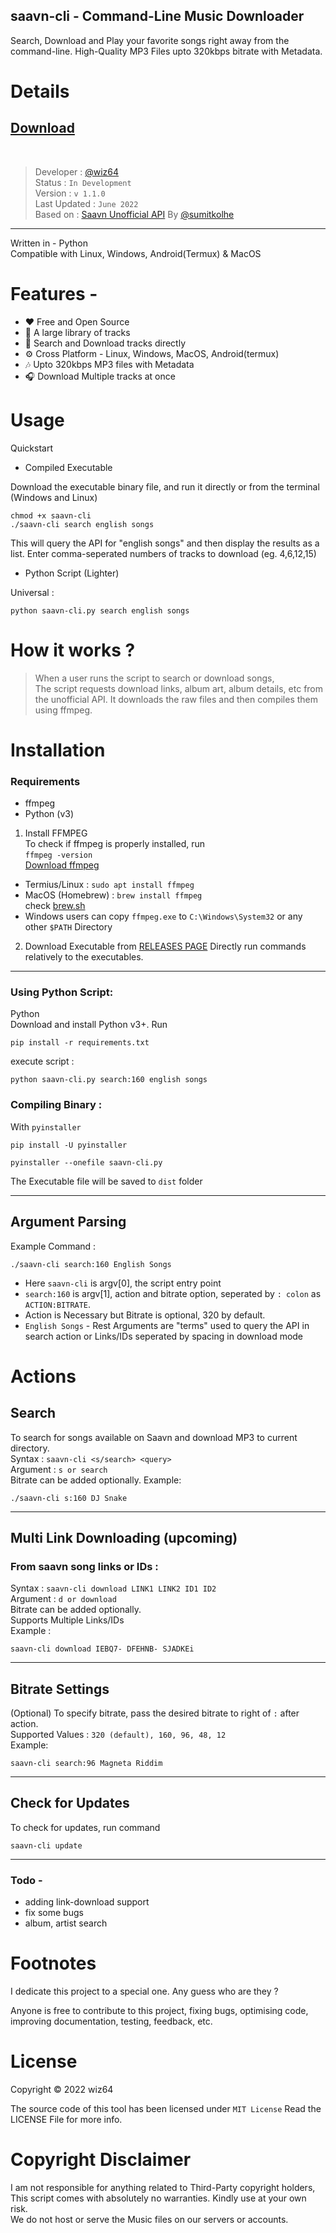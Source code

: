 ## saavn-cli - Command-Line Music Downloader

Search, Download and Play your favorite songs right away from the command-line. High-Quality MP3 Files upto 320kbps bitrate with Metadata.
# Details

## [Download](https://github.com/wiz64/saavn-cli/releases)
<br>

> Developer : [@wiz64](https://github.com/wiz64) <br>
> Status : `In Development`<br>
> Version : `v 1.1.0`<br>
> Last Updated : `June 2022`<br>
> Based on : [Saavn Unofficial API](https://github.com/sumitkolhe/jiosaavn-api) By [@sumitkolhe](https://github.com/sumitkolhe)
---
Written in - Python <br>
Compatible with Linux, Windows, Android(Termux) & MacOS

# Features -
- ❤️ Free and Open Source
- 📙 A large library of tracks
- 🚀 Search and Download tracks directly
- ⚙️ Cross Platform - Linux, Windows, MacOS, Android(termux)
- 🎶 Upto 320kbps MP3 files with Metadata
- 🎧 Download Multiple tracks at once

# Usage
Quickstart
- Compiled Executable

Download the executable binary file, and run it directly or from the terminal (Windows and Linux)

```
chmod +x saavn-cli
./saavn-cli search english songs
```
This will query the API for "english songs" and then display the results as a list. Enter comma-seperated numbers of tracks to download (eg. 4,6,12,15)

- Python Script (Lighter)

Universal :
```
python saavn-cli.py search english songs
```

# How it works ?

>When a user runs the script to search or download songs,<br> The script requests download links, album art, album details, etc from the unofficial API. It downloads the raw files and then compiles them using ffmpeg.

# Installation
### Requirements

- ffmpeg
- Python (v3)

1) Install FFMPEG
<br>To check if ffmpeg is properly installed, run<br>
`ffmpeg -version`<br>
[Download ffmpeg](https://ffmpeg.org/download.html)<br>
- Termius/Linux : `sudo apt install ffmpeg`<br>
- MacOS (Homebrew) : `brew install ffmpeg` <br> check [brew.sh](https://brew.sh) <br>
- Windows users can copy `ffmpeg.exe` to `C:\Windows\System32` or any other `$PATH` Directory

2) Download Executable from [RELEASES PAGE](https://github.com/wiz64/saavn-cli/releases/)
Directly run commands relatively to the executables.

---
### Using Python Script:

 Python<br>
   Download and install Python v3+. Run

   `pip install -r requirements.txt`

execute script :

`python saavn-cli.py search:160 english songs`

### Compiling Binary :
With `pyinstaller`

`pip install -U pyinstaller`

`pyinstaller --onefile saavn-cli.py`

The Executable file will be saved to `dist` folder
<hr>

## Argument Parsing
Example Command :
```
./saavn-cli search:160 English Songs
```
- Here `saavn-cli` is argv[0], the script entry point
- `search:160` is argv[1], action and bitrate option, seperated by `: colon` as `ACTION:BITRATE`.<br>
- Action is Necessary but Bitrate is optional, 320 by default.
- `English Songs` - Rest Arguments are "terms" used to query the API in search action or Links/IDs seperated by spacing in download mode
# Actions
## Search
To search for songs available on Saavn and download MP3 to current directory.<br>
Syntax : `saavn-cli <s/search> <query>`<br>
Argument : `s or search`<br>
Bitrate can be added optionally.
Example:
```
./saavn-cli s:160 DJ Snake
```
---

## Multi Link Downloading (upcoming)

### From saavn song links or IDs : <br>


  Syntax : `saavn-cli download LINK1 LINK2 ID1 ID2`<br>
  Argument : `d or download`<br>
  Bitrate can be added optionally.<br>
  Supports Multiple Links/IDs<br>
  Example :

```
saavn-cli download IEBQ7- DFEHNB- SJADKEi
```
---

## Bitrate Settings
(Optional) To specify bitrate, pass the desired bitrate to right of `:` after action. <br>
Supported Values : `320 (default), 160, 96, 48, 12`<br>
Example:
```
saavn-cli search:96 Magneta Riddim
```
---
## Check for Updates
To check for updates, run command
```
saavn-cli update
```

---


### Todo -
 - adding link-download support
 - fix some bugs
 - album, artist search
  
# Footnotes 
I dedicate this project to a special one. Any guess who are they ?

Anyone is free to contribute to this project, fixing bugs, optimising code, improving documentation, testing, feedback, etc.

# License
Copyright &copy; 2022 wiz64

The source code of this tool has been licensed under `MIT License` Read the LICENSE File for more info.

# Copyright Disclaimer
I am not responsible for anything related to Third-Party copyright holders, This script comes with absolutely no warranties. Kindly use at your own risk. <br>We do not host or serve the Music files on our servers or accounts.<br> 

